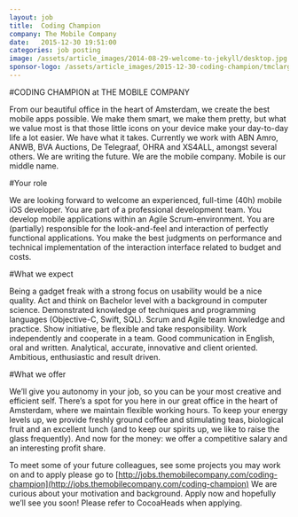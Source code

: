 ```yaml
---
layout: job
title:  Coding Champion  
company: The Mobile Company
date:   2015-12-30 19:51:00
categories: job posting
image: /assets/article_images/2014-08-29-welcome-to-jekyll/desktop.jpg
sponsor-logo: /assets/article_images/2015-12-30-coding-champion/tmclarge.png
---
```


#CODING CHAMPION at THE MOBILE COMPANY

From our beautiful office in the heart of Amsterdam, we create the best mobile apps possible. We make them smart, we make them pretty, but what we value most is that those little icons on your device make your day-to-day life a lot easier. We have what it takes. Currently we work with ABN Amro, ANWB, BVA Auctions, De Telegraaf, OHRA and XS4ALL, amongst several others.
We are writing the future. We are the mobile company. Mobile is our middle name.

#Your role

We are looking forward to welcome an experienced, full-time (40h) mobile iOS developer. You are part of a professional development team. You develop mobile applications within an Agile Scrum-environment. You are (partially) responsible for the look-and-feel and interaction of perfectly functional applications. You make the best judgments on performance and technical implementation of the interaction interface related to budget and costs.

#What we expect

Being a gadget freak with a strong focus on usability would be a nice quality. Act and think on Bachelor level with a background in computer science. Demonstrated knowledge of techniques and programming languages (Objective-C, Swift, SQL). Scrum and Agile team knowledge and practice. Show initiative, be flexible and take responsibility. Work independently and cooperate in a team. Good communication in English, oral and written. Analytical, accurate, innovative and client oriented. Ambitious, enthusiastic and result driven.

#What we offer

We’ll give you autonomy in your job, so you can be your most creative and efficient self. There’s a spot for you here in our great office in the heart of Amsterdam, where we maintain flexible working hours. To keep your energy levels up, we provide freshly ground coffee and stimulating teas, biological fruit and an excellent lunch (and to keep our spirits up, we like to raise the glass frequently). And now for the money: we offer a competitive salary and an interesting profit share.

To meet some of your future colleagues, see some projects you may work on and to apply please go to [http://jobs.themobilecompany.com/coding-champion](http://jobs.themobilecompany.com/coding-champion)
We are curious about your motivation and background. Apply now and hopefully we’ll see you soon!
Please refer to CocoaHeads when applying.